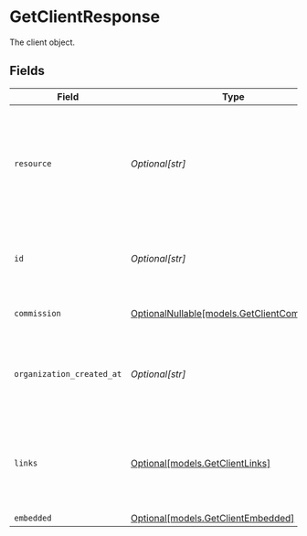 # GetClientResponse

The client object.


## Fields

| Field                                                                                                                | Type                                                                                                                 | Required                                                                                                             | Description                                                                                                          |
| -------------------------------------------------------------------------------------------------------------------- | -------------------------------------------------------------------------------------------------------------------- | -------------------------------------------------------------------------------------------------------------------- | -------------------------------------------------------------------------------------------------------------------- |
| `resource`                                                                                                           | *Optional[str]*                                                                                                      | :heavy_minus_sign:                                                                                                   | Indicates the response contains a client object. Will always contain the string `client` for this resource type.     |
| `id`                                                                                                                 | *Optional[str]*                                                                                                      | :heavy_minus_sign:                                                                                                   | The identifier uniquely referring to this client. Example: `org_12345678`.                                           |
| `commission`                                                                                                         | [OptionalNullable[models.GetClientCommission]](../models/getclientcommission.md)                                     | :heavy_minus_sign:                                                                                                   | The commission object.                                                                                               |
| `organization_created_at`                                                                                            | *Optional[str]*                                                                                                      | :heavy_minus_sign:                                                                                                   | The date and time the client organization was created, in [ISO 8601](https://en.wikipedia.org/wiki/ISO_8601)<br/>format. |
| `links`                                                                                                              | [Optional[models.GetClientLinks]](../models/getclientlinks.md)                                                       | :heavy_minus_sign:                                                                                                   | An object with several relevant URLs. Every URL object will contain an `href` and a `type` field.                    |
| `embedded`                                                                                                           | [Optional[models.GetClientEmbedded]](../models/getclientembedded.md)                                                 | :heavy_minus_sign:                                                                                                   | N/A                                                                                                                  |